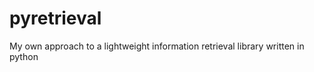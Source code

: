 pyretrieval
===========

My own approach to a lightweight information retrieval library written in python
